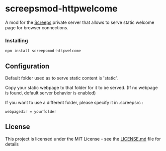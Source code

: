 # screepsmod-httpwelcome

A mod for the [Screeps](https://screeps.com/) private server that allows to serve static welcome page for browser connections.

### Installing

```
npm install screepsmod-httpwelcome
```

## Configuration

Default folder used as to serve static content is 'static'.

Copy your static webpage to that folder for it to be served. (If no webpage is found, default server behavior is enabled)

If you want to use a different folder, please specify it in .screepsrc :

```
webpagedir = yourfolder
```

## License

This project is licensed under the MIT License - see the [LICENSE.md](LICENSE.md) file for details
